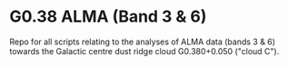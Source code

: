 # G0.38 ALMA (Band 3 & 6)

Repo for all scripts relating to the analyses of ALMA data (bands 3 & 6) towards the Galactic centre dust ridge cloud G0.380+0.050 ("cloud C").
